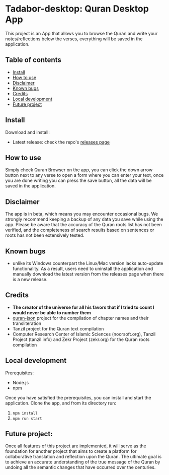 # Tadabor-desktop: Quran Desktop App

This project is an App that allows you to browse the Quran and write your notes/reflections below the verses, everything will be saved in the application.

## Table of contents

- [Install](#Install)
- [How to use](#How-to-use)
- [Disclaimer](#Disclaimer)
- [Known bugs](#Known-bugs)
- [Credits](#Credits)
- [Local development](#Local-development)
- [Future project](#Future-project)

## Install

Download and install:

- Latest release: check the repo's [releases page](https://github.com/AbstractThinker0/tadabor-desktop/releases)

## How to use

Simply check Quran Browser on the app, you can click the down arrow button next to any verse to open a form where you can enter your text, once you are done writing you can press the save button, all the data will be saved in the application.

## Disclaimer

The app is in beta, which means you may encounter occasional bugs.
We strongly recommend keeping a backup of any data you save while
using the app. Please be aware that the accuracy of the Quran roots
list has not been verified, and the completeness of search
results based on sentences or roots has not been extensively tested.

## Known bugs

- unlike its Windows counterpart the Linux/Mac version lacks auto-update functionality. As a result, users need to uninstall the application and manually download the latest version from the releases page when there is a new release.

## Credits

- **The creator of the universe for all his favors that if I tried to count I would never be able to number them**
- [quran-json](https://github.com/risan/quran-json) project for the compilation of chapter names and their transliteration
- Tanzil project for the Quran text compilation
- Computer Research Center of Islamic Sciences (noorsoft.org), Tanzil Project (tanzil.info) and Zekr Project (zekr.org) for the Quran roots compilation

## Local development

Prerequisites:

- Node.js
- npm

Once you have satisfied the prerequisites, you can install and start the application. Clone the app, and from its directory run:

1. `npm install`
2. `npm run start`

## Future project:

Once all features of this project are implemented, it will serve as the foundation for another project that aims to create a platform for collaborative translation and reflection upon the Quran. The ultimate goal is to achieve an accurate understanding of the true message of the Quran by undoing all the semantic changes that have occurred over the centuries.
